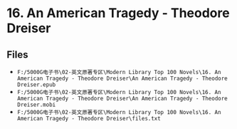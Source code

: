 # 16. An American Tragedy - Theodore Dreiser

## Files

- `F:/5000G电子书\02-英文原著专区\Modern Library Top 100 Novels\16. An American Tragedy - Theodore Dreiser\An American Tragedy - Theodore Dreiser.epub`
- `F:/5000G电子书\02-英文原著专区\Modern Library Top 100 Novels\16. An American Tragedy - Theodore Dreiser\An American Tragedy - Theodore Dreiser.mobi`
- `F:/5000G电子书\02-英文原著专区\Modern Library Top 100 Novels\16. An American Tragedy - Theodore Dreiser\files.txt`
